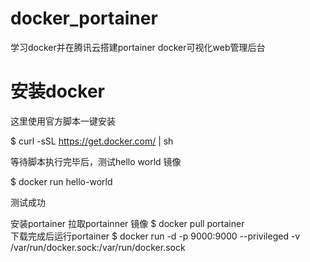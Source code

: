 # docker_portainer
学习docker并在腾讯云搭建portainer docker可视化web管理后台

# 安装docker 
这里使用官方脚本一键安装

$ curl -sSL https://get.docker.com/ | sh

等待脚本执行完毕后，测试hello world 镜像

$ docker run hello-world

测试成功




安装portainer
拉取portainner 镜像
$ docker pull portainer   
下载完成后运行portainer
$ docker run -d -p 9000:9000 --privileged -v /var/run/docker.sock:/var/run/docker.sock 
